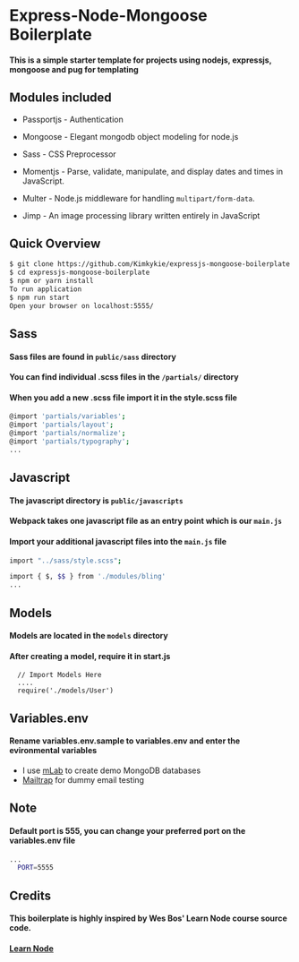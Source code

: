 # Express-Node-Mongoose Boilerplate
#### This is a simple starter template for projects using nodejs, expressjs, mongoose and pug for templating

## Modules included
- Passportjs - Authentication
- Mongoose - Elegant mongodb object modeling for node.js
- Sass - CSS Preprocessor
- Momentjs - Parse, validate, manipulate, and display dates and times in JavaScript.

- Multer - Node.js middleware for handling `multipart/form-data`.
- Jimp - An image processing library written entirely in JavaScript

## Quick Overview

```sh
$ git clone https://github.com/Kimkykie/expressjs-mongoose-boilerplate.git
$ cd expressjs-mongoose-boilerplate
$ npm or yarn install
To run application
$ npm run start
Open your browser on localhost:5555/
```



## Sass
#### Sass files are found in `public/sass` directory
#### You can find individual .scss files in the `/partials/` directory
#### When you add a new .scss file import it in the style.scss file
```sh
@import 'partials/variables';
@import 'partials/layout';
@import 'partials/normalize';
@import 'partials/typography';
...

```

## Javascript
#### The javascript directory is `public/javascripts`
#### Webpack takes one javascript file as an entry point which is our `main.js`
#### Import your additional javascript files into the `main.js` file

```sh
import "../sass/style.scss";

import { $, $$ } from './modules/bling'
...
```

## Models
#### Models are located in the `models` directory
#### After creating a model, require it in start.js
```
  // Import Models Here
  ....
  require('./models/User')
```

## Variables.env
#### Rename variables.env.sample to variables.env and enter the evironmental variables
- I use [mLab](https://mlab.com "mLab") to create demo MongoDB databases
- [Mailtrap](https://mailtrap,io "Mailtrap.io") for dummy email testing
  
## Note
#### Default port is 555, you can change your preferred port on the variables.env file

```sh
...
  PORT=5555
```


## Credits
#### This boilerplate is highly inspired by Wes Bos' Learn Node course source code.

#### [Learn Node](https://learnnode.com "Learn Node")